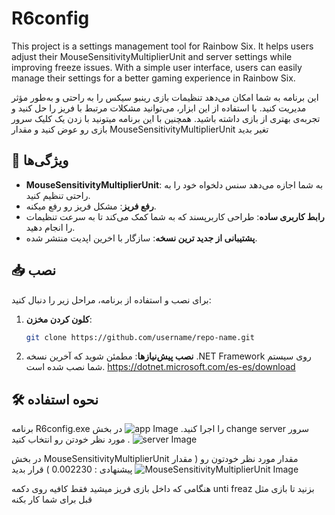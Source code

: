 # R6config
This project is a settings management tool for Rainbow Six. It helps users adjust their MouseSensitivityMultiplierUnit and server settings while improving freeze issues. With a simple user interface, users can easily manage their settings for a better gaming experience in Rainbow Six.

 این برنامه به شما امکان می‌دهد تنظیمات بازی رینبو سیکس را به راحتی و به‌طور مؤثر مدیریت کنید. با استفاده از این ابزار، می‌توانید مشکلات مرتبط با فریز را حل کنید و تجربه‌ی بهتری از بازی داشته باشید.
همچنین با این برنامه میتونید با زدن یک کلیک سرور بازی رو عوض کنید و مقدار MouseSensitivityMultiplierUnit تغیر بدید

## 🚀 ویژگی‌ها
- **MouseSensitivityMultiplierUnit**: به شما اجازه می‌دهد سنس دلخواه خود را به راحتی تنظیم کنید.
- **رفع فریز**: مشکل فریز رو رفع میکنه.
- **رابط کاربری ساده**: طراحی کاربرپسند که به شما کمک می‌کند تا به سرعت تنظیمات را انجام دهید.
- **پشتیبانی از جدید ترین نسخه**: سازگار با اخرین اپدیت منتشر شده.

## 📥 نصب
برای نصب و استفاده از برنامه، مراحل زیر را دنبال کنید:

1. **کلون کردن مخزن**:
   ```bash
   git clone https://github.com/username/repo-name.git
2. **نصب پیش‌نیازها**:
 مطمئن شوید که آخرین نسخه .NET Framework روی سیستم شما نصب شده است.
https://dotnet.microsoft.com/es-es/download

## 🛠️ نحوه استفاده
برنامه R6config.exe را اجرا کنید.
![app Image](https://github.com/aliwwwmo/R6config/blob/main/Untitled-2.jpg)
در بخش change server سرور مورد نظر خودتن رو انتخاب کنید .
![server Image](https://github.com/aliwwwmo/R6config/blob/main/server.jpg)

در بخش MouseSensitivityMultiplierUnit مقدار مورد نظر خودتون رو ( مقدار پیشنهادی : 0.002230 ) قرار بدید
![MouseSensitivityMultiplierUnit Image](https://github.com/aliwwwmo/R6config/blob/main/MouseSensitivityMultiplierUnit.jpg)

هنگامی که داخل بازی فریز میشید فقط کافیه روی دکمه unti freaz بزنید تا بازی مثل قبل برای شما کار بکنه
